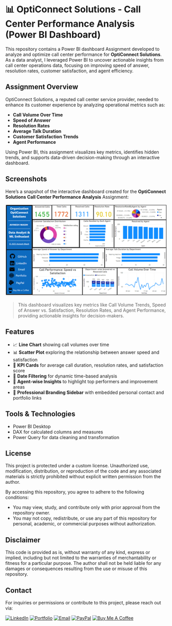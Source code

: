 # 📊 OptiConnect Solutions - Call Center Performance Analysis (Power BI Dashboard)

This repository contains a Power BI dashboard Assignment developed to analyze and optimize call center performance for **OptiConnect Solutions**. As a data analyst, I leveraged Power BI to uncover actionable insights from call center operations data, focusing on improving speed of answer, resolution rates, customer satisfaction, and agent efficiency.

## Assignment Overview

OptiConnect Solutions, a reputed call center service provider, needed to enhance its customer experience by analyzing operational metrics such as:

- **Call Volume Over Time**
- **Speed of Answer**
- **Resolution Rates**
- **Average Talk Duration**
- **Customer Satisfaction Trends**
- **Agent Performance**

Using Power BI, this assignment visualizes key metrics, identifies hidden trends, and supports data-driven decision-making through an interactive dashboard.

## Screenshots
Here’s a snapshot of the interactive dashboard created for the **OptiConnect Solutions Call Center Performance Analysis** Assignment:

![Dashboard Screenshot](assets/Organization_OptiConnect_Solutions_dashboard_screenshot.png)

> This dashboard visualizes key metrics like Call Volume Trends, Speed of Answer vs. Satisfaction, Resolution Rates, and Agent Performance, providing actionable insights for decision-makers.

## Features

- 📈 **Line Chart** showing call volumes over time  
- 📊 **Scatter Plot** exploring the relationship between answer speed and satisfaction  
- 🎯 **KPI Cards** for average call duration, resolution rates, and satisfaction score  
- 📅 **Date Filtering** for dynamic time-based analysis  
- 📌 **Agent-wise Insights** to highlight top performers and improvement areas  
- 🧠 **Professional Branding Sidebar** with embedded personal contact and portfolio links

## Tools & Technologies

- Power BI Desktop  
- DAX for calculated columns and measures  
- Power Query for data cleaning and transformation

## License

This project is protected under a custom license. Unauthorized use, modification, distribution, or reproduction of the code and any associated materials is strictly prohibited without explicit written permission from the author.

By accessing this repository, you agree to adhere to the following conditions:

* You may view, study, and contribute only with prior approval from the repository owner.  
* You may not copy, redistribute, or use any part of this repository for personal, academic, or commercial purposes without authorization.

## Disclaimer 

This code is provided as is, without warranty of any kind, express or implied, including but not limited to the warranties of merchantability or fitness for a particular purpose. The author shall not be held liable for any damages or consequences resulting from the use or misuse of this repository.

## Contact

For inquiries or permissions or contribute to this project, please reach out via:

[![LinkedIn](https://img.shields.io/badge/LinkedIn-0077B5?style=for-the-badge&logo=linkedin&logoColor=white)](https://www.linkedin.com/in/avineshlko/)  [![Portfolio](https://img.shields.io/badge/Portfolio-000000?style=for-the-badge&logo=githubpages&logoColor=white)](https://avinesh-masih.github.io/)  [![Email](https://img.shields.io/badge/Email-D14836?style=for-the-badge&logo=gmail&logoColor=white)](mailto:skmasih11@gmail.com)  [![PayPal](https://img.shields.io/badge/PayPal-009CDE?style=for-the-badge&logo=paypal&logoColor=white)](https://paypal.me/AVINESHMASIH)  [![Buy Me A Coffee](https://img.shields.io/badge/Buy%20Me%20A%20Coffee-FFDD00?style=for-the-badge&logo=buy-me-a-coffee&logoColor=black)](https://buymeacoffee.com/avineshlko)
